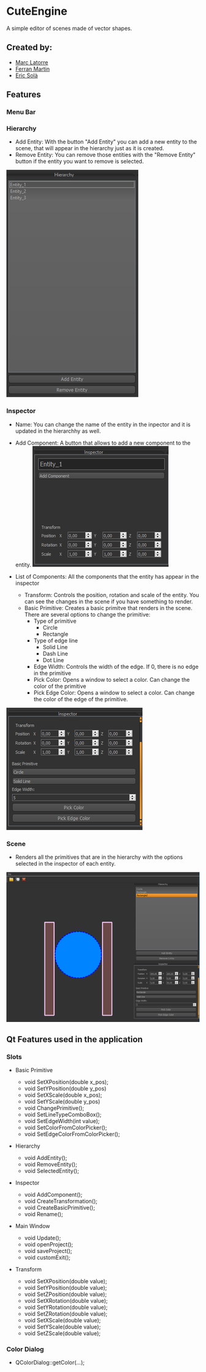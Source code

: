 # CuteEngine
A simple editor of scenes made of vector shapes.

## Created by:
- [Marc Latorre](https://github.com/marclafr)
- [Ferran Martin](https://github.com/ferranmartinvila)
- [Eric Solà](https://github.com/HeladodePistacho)

## Features

### Menu Bar


### Hierarchy
- Add Entity: With the button "Add Entity" you can add a new entity to the scene, that will appear in the hierarchy just as it is created.
- Remove Entity: You can remove those entities with the "Remove Entity" button if the entity you want to remove is selected.

![Hierarchy](https://github.com/Code0100Food/CuteEngine/blob/Assignment-1/Images/hierarchy.PNG)

### Inspector
- Name: You can change the name of the entity in the inpector and it is updated in the hierarchhy as well.
- Add Component: A button that allows to add a new component to the entity.
![Inspector1](https://github.com/Code0100Food/CuteEngine/blob/Assignment-1/Images/Inspector1.PNG)

- List of Components: All the components that the entity has appear in the inspector
  - Transform: Controls the position, rotation and scale of the entity. You can see the changes in the scene if you have something to render.
  - Basic Primitive: Creates a basic primitve that renders in the scene. There are several options to change the primitive:
    - Type of primitive
      - Circle
      - Rectangle
    - Type of edge line
      - Solid Line
      - Dash Line
      - Dot Line
    - Edge Width: Controls the width of the edge. If 0, there is no edge in the primitive
    - Pick Color: Opens a window to select a color. Can change the color of the primitive
    - Pick Edge Color: Opens a window to select a color. Can change the color of the edge of the primitive.

![Inspector2](https://github.com/Code0100Food/CuteEngine/blob/Assignment-1/Images/Inspector2.PNG)


### Scene
- Renders all the primitives that are in the hierarchy with the options selected in the inspector of each entity.

![CuteEngine1](https://github.com/Code0100Food/CuteEngine/blob/Assignment-1/Images/CuteEngine1.PNG)


## Qt Features used in the application

### Slots
- Basic Primitive
  - void SetXPosition(double x_pos);
  - void SetYPosition(double y_pos)
  - void SetXScale(double x_pos);
  - void SetYScale(double y_pos)
  - void ChangePrimitive();
  - void SetLineTypeComboBox();
  - void SetEdgeWidth(int value);
  - void SetColorFromColorPicker();
  - void SetEdgeColorFromColorPicker();

- Hierarchy
  - void AddEntity();
  - void RemoveEntity();
  - void SelectedEntity();
  
- Inspector
  - void AddComponent();
  - void CreateTransformation();
  - void CreateBasicPrimitive();
  - void Rename();

- Main Window
  - void Update();
  - void openProject();
  - void saveProject();
  - void customExit();
  
- Transform
  - void SetXPosition(double value);
  - void SetYPosition(double value);
  - void SetZPosition(double value);
  - void SetXRotation(double value);
  - void SetYRotation(double value);
  - void SetZRotation(double value);
  - void SetXScale(double value);
  - void SetYScale(double value);
  - void SetZScale(double value);

### Color Dialog
- QColorDialog::getColor(...);
